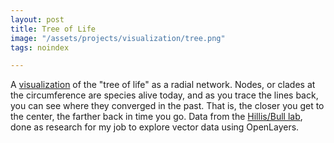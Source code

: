 ```yaml
---
layout: post
title: Tree of Life
image: "/assets/projects/visualization/tree.png"
tags: noindex

---
```


A [visualization](http://vis.mjs-svc.com/tree) of the "tree of life" as a radial network. Nodes, or clades at the circumference are species alive today, and as you trace the lines back, you can see where they converged in the past. That is, the closer you get to the center, the farther back in time you go. Data from the [Hillis/Bull lab](http://www.zo.utexas.edu/faculty/antisense/DownloadfilesToL.html), done as research for my job to explore vector data using OpenLayers.
